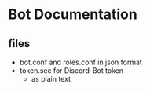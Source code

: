 # Bot Documentation

## files

* bot.conf and roles.conf in json format
* token.sec for Discord-Bot token
    * as plain text
